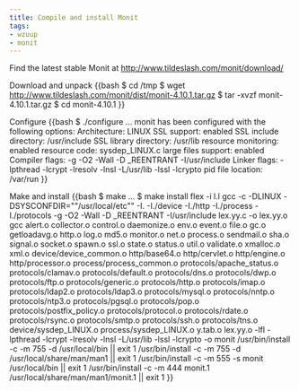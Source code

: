 ```yaml
---
title: Compile and install Monit
tags:
- wzuup
- monit
---
```

Find the latest stable Monit at <http://www.tildeslash.com/monit/download/>

Download and unpack
{{bash
$ cd /tmp
$  wget http://www.tildeslash.com/monit/dist/monit-4.10.1.tar.gz
$ tar -xvzf monit-4.10.1.tar.gz 
$ cd monit-4.10.1
}}

Configure
{{bash
$ ./configure
...
monit has been configured with the following options:
                Architecture: LINUX
                 SSL support: enabled
       SSL include directory: /usr/include
       SSL library directory: /usr/lib
         resource monitoring: enabled
               resource code: sysdep_LINUX.c
         large files support: enabled
              Compiler flags: -g -O2 -Wall -D _REENTRANT -I/usr/include
                Linker flags: -lpthread -lcrypt -lresolv -lnsl  -L/usr/lib -lssl -lcrypto
           pid file location: /var/run
}}

Make and install
{{bash
$ make
...
$ make install
flex -i l.l
gcc -c -DLINUX -DSYSCONFDIR="\"/usr/local/etc\"" -I. -I./device -I./http -I./process -I./protocols -g -O2 -Wall -D _REENTRANT -I/usr/include  lex.yy.c -o lex.yy.o
gcc  alert.o collector.o control.o daemonize.o env.o event.o file.o gc.o getloadavg.o http.o log.o md5.o monitor.o net.o process.o sendmail.o sha.o signal.o socket.o spawn.o ssl.o state.o status.o util.o validate.o xmalloc.o xml.o device/device_common.o http/base64.o http/cervlet.o http/engine.o http/processor.o process/process_common.o protocols/apache_status.o protocols/clamav.o protocols/default.o protocols/dns.o protocols/dwp.o protocols/ftp.o protocols/generic.o protocols/http.o protocols/imap.o protocols/ldap2.o protocols/ldap3.o protocols/mysql.o protocols/nntp.o protocols/ntp3.o protocols/pgsql.o protocols/pop.o protocols/postfix_policy.o protocols/protocol.o protocols/rdate.o protocols/rsync.o protocols/smtp.o protocols/ssh.o protocols/tns.o device/sysdep_LINUX.o process/sysdep_LINUX.o y.tab.o lex.yy.o  -lfl -lpthread -lcrypt -lresolv -lnsl  -L/usr/lib -lssl -lcrypto -o monit 
/usr/bin/install -c  -m 755 -d /usr/local/bin || exit 1
/usr/bin/install -c  -m 755 -d /usr/local/share/man/man1 || exit 1
/usr/bin/install -c  -m 555 -s monit /usr/local/bin || exit 1
/usr/bin/install -c  -m 444 monit.1 /usr/local/share/man/man1/monit.1 || exit 1
}}

